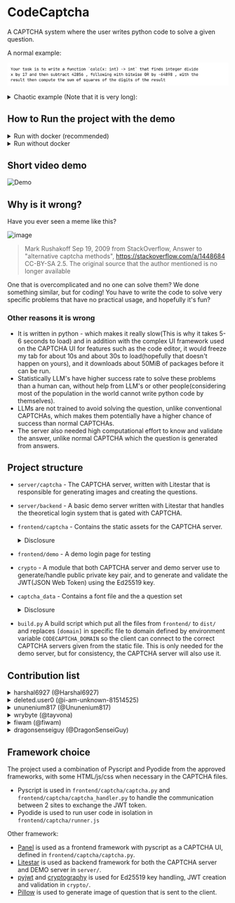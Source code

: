 # CodeCaptcha
A CAPTCHA system where the user writes python code to solve a given question.

A normal example:

![Example question](docs-assets/16768e08d0bf01f942995f0077ef5e6718aba3298c7b609dd98cf3825fa0db0a.png)

<details>
<summary>Chaotic example (Note that it is very long):</summary>

This question has 100 steps and ~~AI has failed to solve this :)~~ (I used the wrong model in the original test with Google Gemini 2.5 Flash, and Gemini 2.5 Pro was able to solve this with 13,857 tokens)

![Example question](docs-assets/de19ebabd51028f36f7ee03dbe4365b54726181300998b3bf1fd3954a17966e1.png)

<details>
<summary>Spoiler: Test input</summary>

```py
[16386, 19874, 48296, 41718, 58488, 42810, 58044]
```

</details>

<details>
<summary>Spoiler: Test output</summary>

```py
[24, 24, 24, 24, 24, 24, 24]
```

Could you have possibly guessed the result looks like this? I certainly didn't

> Side note: The reason which I have figured out afterward is as each step in the question is deterministic (a given input would always give the same output for the same step), and many steps in the `question_set.json` have many-to-one relationship, therefore, when there are a lot of steps (in this case: 100), it is very likely that all the inputs produce the exact same result.

</details>

</details>

## How to Run the project with the demo
<details>
<summary>Run with docker (recommended)</summary>

Prerequisites: Have [docker](https://docs.docker.com/engine/install/) installed with `docker compose`

### Step 1: Setup `.env`

In contrast to running without docker, `.env` setup is necessary for running in docker, It would fail if the following environment variables are not set.

- `CODECAPTCHA_DOMAIN` to `http://127.0.0.1:9201`
    - It can be changed depending on the configuration in `docker-compose.yml`. This environment variable is the domain in which the **client** accesses the CAPTCHA server
- `CODECAPTCHA_DOMAIN_INTERNAL` to `http://captcha:8001`
    - If the CAPTCHA endpoint is from `CODECAPTCHA_DOMAIN` it can be accessible inside the docker container (such as a publicly accessible domain), then this environment variable is not needed

Other configurations can be changed, according to the documentation in `.env.example`. The default values should work for them.

### Step 2: Run the project
```bash
docker compose up -d --build
```
The [demo site](http://127.0.0.1:9200) and the [captcha site](http://127.0.0.1:9201) can be accessed from http://127.0.0.1:9200 and http://127.0.0.1:9201 respectively
</details>
<details>
<summary>Run without docker</summary>

Prerequisites: Have [uv](https://docs.astral.sh/uv/getting-started/installation/) and `python3.12` installed

### Step 1: Setup `.venv`
```bash
uv sync
```

### Step 2: Setup `.env`
By default, the project can be run without creating or setting up `.env`, however, you might want to change some configurations. Check `.env.example` for information to configurate `.env`.

Note: If you changed the `.env` file, or any other files in `frontend/`, you must set the project up from the next step again.

### Step 3: Run the build script
```bash
uv run build.py
```
This configures the frontend code to create a set of files in `dist/` which link the demo assets to the CAPTCHA server endpoint defined in `CODECAPTCHA_DOMAIN`

### Step 4: Run the project
Run in 2 seperate terminals
```bash
# This must be run first
uv run litestar --app server.captcha.main:app run --port 8001 --reload
# Run the following about 5 to 10 seconds later in the other terminal
uv run litestar --app server.backend.main:app run --port 8000 --reload
```
`--host 0.0.0.0` can be added on either command if it need to be accessible from other IP

The [demo site](http://127.0.0.1:8000) and the [captcha site](http://127.0.0.1:8001) can be accessed from http://127.0.0.1:8000 and http://127.0.0.1:8001 respectively
</details>

## Short video demo
![Demo](docs-assets/Presentation.gif)

## Why is it wrong?

Have you ever seen a meme like this?

<img width="446" height="271" alt="image" src="https://github.com/user-attachments/assets/df3c995c-4ced-43de-82a0-16d0de28a628" />

> Mark Rushakoff Sep 19, 2009 from StackOverflow, Answer to "alternative captcha methods", https://stackoverflow.com/a/1448684 CC-BY-SA 2.5. The original source that the author mentioned is no longer available

One that is overcomplicated and no one can solve them? We done something similar, but for coding! You have to write the code to solve very specific problems that have no practical usage, and hopefully it's fun?

### Other reasons it is wrong
- It is written in python - which makes it really slow(This is why it takes 5-6 seconds to load) and in addition with the complex UI framework used on the CAPTCHA UI for features such as the code editor, it would freeze my tab for about 10s and about 30s to load(hopefully that doesn't happen on yours), and it downloads about 50MiB of packages before it can be run.
- Statistically LLM's have higher success rate to solve these problems than a human can, without help from LLM's or other people(considering most of the population in the world cannot write python code by themselves).
- LLMs are not trained to avoid solving the question, unlike conventional CAPTCHAs, which makes them potentially have a higher chance of success than normal CAPTCHAs.
- The server also needed high computational effort to know and validate the answer, unlike normal CAPTCHA which the question is generated from answers.

## Project structure

- `server/captcha` - The CAPTCHA server, written with Litestar that is responsible for generating images and creating the questions.
- `server/backend` - A basic demo server written with Litestar that handles the theoretical login system that is gated with CAPTCHA.
- `frontend/captcha` - Contains the static assets for the CAPTCHA server.
  <details>
    <summary>Disclosure</summary>

    `frontend/captcha/parse.py` is a patch for micropython as it didn't bundle the `urllib.parse` stdlib. The file contains `urllib.parse` and `ipaddress` standard libraries from [cpython](https://github.com/python/cpython) and a patch for some other feature that isn't available in micropython such as `str.isascii` and "too complex" regex which is used by the original code from the standard library, which replaces with equivialent behaviour.

  </details>
- `frontend/demo` - A demo login page for testing
- `crypto` - A module that both CAPTCHA server and demo server use to generate/handle public private key pair, and to generate and validate the JWT(JSON Web Token) using the Ed25519 key.
- `captcha_data` - Contains a font file and the a question set
  <details>
    <summary>Disclosure</summary>

    - `captcha_data/JetBrainsMono-Regular.ttf` is a font created by JetBrains, and licensed under SIL Open Font License, Version 1.1 (OFL). The license text is inclued in `captcha_data/OFL.txt` as required by the license. The font is included for the purpose to run the project with minimal setup, and any other font can be used. The OFL license is compatible with MIT license according to [FOSSA](https://fossa.com/blog/open-source-licenses-101-sil-open-font-license-ofl/)
    - `captcha_data/question_set.json` is created with a combination of manual effort and AI generation. Approximately 2 million
questions are generated during testing, with only 1 exceeding the execution timeout of 0.5s during testing when calculating a prime number, which likely originates from saturated resource usage from other tasks running on the test device. However, some question descriptions might not match the checking criteria (with 1 known case found after the deadline)

  </details>
- `build.py` A build script which put all the files from `frontend/` to `dist/` and replaces `[domain]` in specific file to domain defined by environment variable `CODECAPTCHA_DOMAIN` so the client can connect to the correct CAPTCHA servers given from the static file. This is only needed for the demo server, but for consistency, the CAPTCHA server will also use it.

## Contribution list
<details>
    <summary>harshal6927 (@Harshal6927)</summary>

- Demo server
- CAPTCHA server
- Demo page UI
- Demo login system on the backend
- Setup SQLite database for the servers
</details>
<details>
    <summary>deleted.user0 (@i-am-unknown-81514525)</summary>

- CAPTCHA UI
- CAPTCHA frontend
- Adding login system on the demo frontend
- JWT generation and validation, Ed25519 key generation and handling
- Question generator parser
- Writing question set
- Update image generation
- Write the final `README.md`
</details>
<details>
    <summary>ununenium817 (@Ununenium817)</summary>

- Help writing the CAPTCHA server that was replaced
- Writing question set
- Construct system prompt and code to generate part of question set
</details>
<details>
    <summary>wrybyte (@tayvona)</summary>

- Minor UI improvement on demo page
</details>
<details>
    <summary>fiwam (@fiwam)</summary>

- Update CAPTCHA frontend to handle image
- Convert the question generated to send image instead of text to client
</details>
<details>
    <summary>dragonsenseiguy (@DragonSenseiGuy)</summary>

- Attempt to write the CAPTCHA server that was replaced
- Minor UI improvement for the CAPTCHA frame for usability
- Wrote JWT Validator but was scrapped(due to issues).
- Attempt to write the login system for demo server that didn't get merged.
- Update various part of `README.md`
</details>

## Framework choice

The project used a combination of Pyscript and Pyodide from the approved frameworks, with some HTML/js/css when necessary in the CAPTCHA files.
- Pyscript is used in `frontend/captcha/captcha.py` and `frontend/captcha/captcha_handler.py` to handle the communication between 2 sites to exchange the JWT token.
- Pyodide is used to run user code in isolation in `frontend/captcha/runner.js`

Other framework:
- [Panel](https://panel.holoviz.org/) is used as a frontend framework with pyscript as a CAPTCHA UI, defined in `frontend/captcha/captcha.py`.
- [Litestar](https://litestar.dev/) is used as backend framework for both the CAPTCHA server and DEMO server in `server/`.
- [pyjwt](https://pyjwt.readthedocs.io/) and [cryptography](https://cryptography.io/) is used for Ed25519 key handling, JWT creation and validation in `crypto/`.
- [Pillow](https://pillow.readthedocs.io/en/stable/) is used to generate image of question that is sent to the client.
